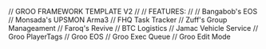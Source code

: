 // GROO FRAMEWORK TEMPLATE V2
//
// FEATURES:
//
// Bangabob's EOS
// Monsada's UPSMON Arma3
// FHQ Task Tracker
// Zuff's Group Manageament
// Faroq's Revive
// BTC Logistics
// Jamac Vehicle Service
// Groo PlayerTags
// Groo EOS
// Groo Exec Queue
// Groo Edit Mode